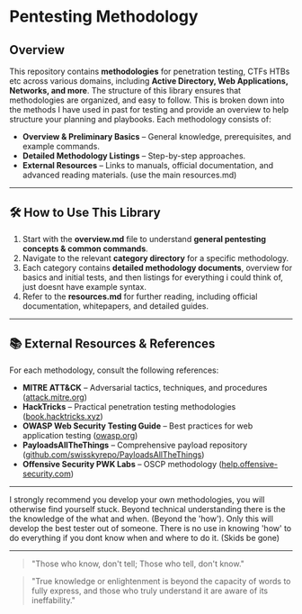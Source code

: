 # **Pentesting Methodology**

## **Overview**
This repository contains **methodologies** for penetration testing, CTFs HTBs etc across various domains, including **Active Directory, Web Applications, Networks, and more**. The structure of this library ensures that methodologies are organized, and easy to follow.
This is broken down into the methods I have used in past for testing and provide an overview to help structure your planning and playbooks. 
Each methodology consists of:
- **Overview & Preliminary Basics** – General knowledge, prerequisites, and example commands.
- **Detailed Methodology Listings** – Step-by-step approaches.
- **External Resources** – Links to manuals, official documentation, and advanced reading materials. (use the main resources.md)

---

## **🛠 How to Use This Library**
1. Start with the **overview.md** file to understand **general pentesting concepts & common commands**.
2. Navigate to the relevant **category directory** for a specific methodology.
3. Each category contains **detailed methodology documents**, overview for basics and initial tests, and then listings for everything i could think of, just doesnt have example syntax. 
4. Refer to the **resources.md** for further reading, including official documentation, whitepapers, and detailed guides.

---

## **📚 External Resources & References**
For each methodology, consult the following references:
- **MITRE ATT&CK** – Adversarial tactics, techniques, and procedures ([attack.mitre.org](https://attack.mitre.org/))
- **HackTricks** – Practical penetration testing methodologies ([book.hacktricks.xyz](https://book.hacktricks.xyz/))
- **OWASP Web Security Testing Guide** – Best practices for web application testing ([owasp.org](https://owasp.org/www-project-web-security-testing-guide/))
- **PayloadsAllTheThings** – Comprehensive payload repository ([github.com/swisskyrepo/PayloadsAllTheThings](https://github.com/swisskyrepo/PayloadsAllTheThings))
- **Offensive Security PWK Labs** – OSCP methodology ([help.offensive-security.com](https://help.offensive-security.com/))

---

I strongly recommend you develop your own methodologies, you will otherwise find yourself stuck. Beyond technical understanding there is the the knowledge of the what and when. (Beyond the 'how'). 
Only this will develop the best tester out of someone. There is no use in knowing 'how' to do everything if you dont know when and where to do it. 
(Skids be gone)

---


> "Those who know, don't tell; Those who tell, don't know."


> "True knowledge or enlightenment is beyond the capacity of words to fully express, and those who truly understand it are aware of its ineffability."
